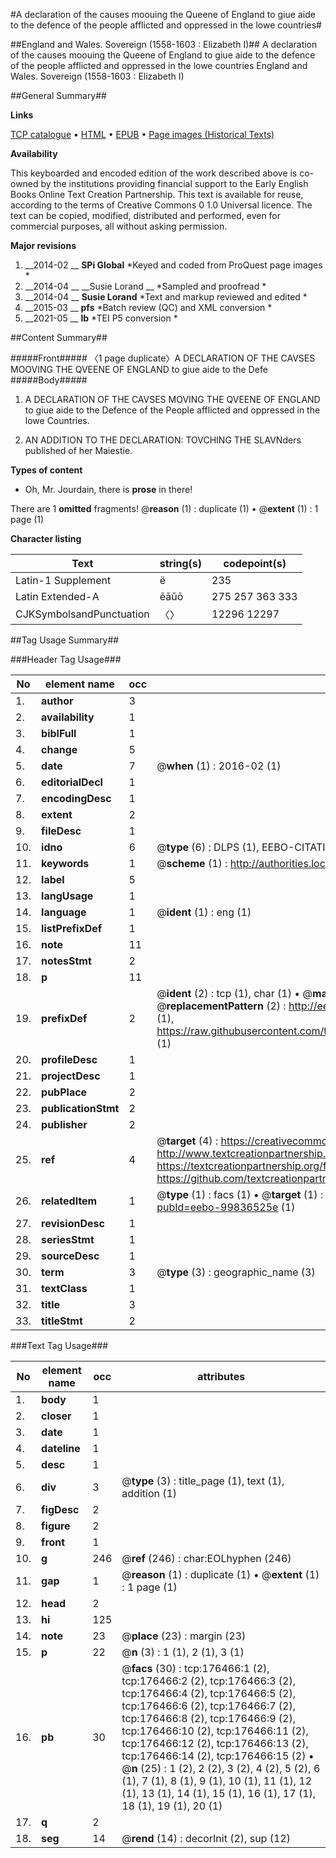 #A declaration of the causes moouing the Queene of England to giue aide to the defence of the people afflicted and oppressed in the lowe countries#

##England and Wales. Sovereign (1558-1603 : Elizabeth I)##
A declaration of the causes moouing the Queene of England to giue aide to the defence of the people afflicted and oppressed in the lowe countries
England and Wales. Sovereign (1558-1603 : Elizabeth I)

##General Summary##

**Links**

[TCP catalogue](http://www.ota.ox.ac.uk/tcp/)  • 
[HTML](http://tei.it.ox.ac.uk/tcp/Texts-HTML/free/B13/B13194.html)  • 
[EPUB](http://tei.it.ox.ac.uk/tcp/Texts-EPUB/free/B13/B13194.epub) • 
[Page images (Historical Texts)](https://historicaltexts.jisc.ac.uk/eebo-99836525e)

**Availability**

This keyboarded and encoded edition of the work described above is co-owned by the
    institutions providing financial support to the Early English Books Online Text Creation
    Partnership. This text is available for reuse, according to the terms of  Creative Commons 0 1.0 Universal
    licence. The text can be copied, modified, distributed and performed, even for commercial
    purposes, all without asking permission.

**Major revisions**

1. __2014-02 __ __SPi Global__ *Keyed and coded from ProQuest page images *
1. __2014-04 __ __Susie Lorand __ *Sampled and proofread *
1. __2014-04 __ __Susie Lorand__ *Text and markup reviewed and edited *
1. __2015-03 __ __pfs__ *Batch review (QC) and XML conversion *
1. __2021-05 __ __lb__ *TEI P5 conversion *

##Content Summary##

#####Front#####
〈1 page duplicate〉A DECLARATION OF THE CAVSES MOOVING THE QVEENE OF ENGLAND to giue aide to the Defe
#####Body#####

1. A DECLARATION OF THE CAVSES MOVING THE QVEENE OF ENGLAND to giue aide to the Defence of the People afflicted and oppressed in the lowe Countries.

1. AN ADDITION TO THE DECLARATION: TOVCHING THE SLAVNders published of her Maiestie.

**Types of content**

  * Oh, Mr. Jourdain, there is **prose** in there!

There are 1 **omitted** fragments! 
 @__reason__ (1) : duplicate (1)  •  @__extent__ (1) : 1 page (1)

**Character listing**


|Text|string(s)|codepoint(s)|
|---|---|---|
|Latin-1 Supplement|ë|235|
|Latin Extended-A|ēāūō|275 257 363 333|
|CJKSymbolsandPunctuation|〈〉|12296 12297|

##Tag Usage Summary##

###Header Tag Usage###

|No|element name|occ|attributes|
|---|---|---|---|
|1.|__author__|3||
|2.|__availability__|1||
|3.|__biblFull__|1||
|4.|__change__|5||
|5.|__date__|7| @__when__ (1) : 2016-02 (1)|
|6.|__editorialDecl__|1||
|7.|__encodingDesc__|1||
|8.|__extent__|2||
|9.|__fileDesc__|1||
|10.|__idno__|6| @__type__ (6) : DLPS (1), EEBO-CITATION (1), VID (1), EEBO-PROQUEST (1), STC (2)|
|11.|__keywords__|1| @__scheme__ (1) : http://authorities.loc.gov/ (1)|
|12.|__label__|5||
|13.|__langUsage__|1||
|14.|__language__|1| @__ident__ (1) : eng (1)|
|15.|__listPrefixDef__|1||
|16.|__note__|11||
|17.|__notesStmt__|2||
|18.|__p__|11||
|19.|__prefixDef__|2| @__ident__ (2) : tcp (1), char (1)  •  @__matchPattern__ (2) : ([0-9\-]+):([0-9IVX]+) (1), (.+) (1)  •  @__replacementPattern__ (2) : http://eebo.chadwyck.com/downloadtiff?vid=$1&page=$2 (1), https://raw.githubusercontent.com/textcreationpartnership/Texts/master/tcpchars.xml#$1 (1)|
|20.|__profileDesc__|1||
|21.|__projectDesc__|1||
|22.|__pubPlace__|2||
|23.|__publicationStmt__|2||
|24.|__publisher__|2||
|25.|__ref__|4| @__target__ (4) : https://creativecommons.org/publicdomain/zero/1.0/ (1), http://www.textcreationpartnership.org/docs/. (1), https://textcreationpartnership.org/faq/#faq05 (1), https://github.com/textcreationpartnership (1)|
|26.|__relatedItem__|1| @__type__ (1) : facs (1)  •  @__target__ (1) : https://data.historicaltexts.jisc.ac.uk/view?pubId=eebo-99836525e (1)|
|27.|__revisionDesc__|1||
|28.|__seriesStmt__|1||
|29.|__sourceDesc__|1||
|30.|__term__|3| @__type__ (3) : geographic_name (3)|
|31.|__textClass__|1||
|32.|__title__|3||
|33.|__titleStmt__|2||


###Text Tag Usage###

|No|element name|occ|attributes|
|---|---|---|---|
|1.|__body__|1||
|2.|__closer__|1||
|3.|__date__|1||
|4.|__dateline__|1||
|5.|__desc__|1||
|6.|__div__|3| @__type__ (3) : title_page (1), text (1), addition (1)|
|7.|__figDesc__|2||
|8.|__figure__|2||
|9.|__front__|1||
|10.|__g__|246| @__ref__ (246) : char:EOLhyphen (246)|
|11.|__gap__|1| @__reason__ (1) : duplicate (1)  •  @__extent__ (1) : 1 page (1)|
|12.|__head__|2||
|13.|__hi__|125||
|14.|__note__|23| @__place__ (23) : margin (23)|
|15.|__p__|22| @__n__ (3) : 1 (1), 2 (1), 3 (1)|
|16.|__pb__|30| @__facs__ (30) : tcp:176466:1 (2), tcp:176466:2 (2), tcp:176466:3 (2), tcp:176466:4 (2), tcp:176466:5 (2), tcp:176466:6 (2), tcp:176466:7 (2), tcp:176466:8 (2), tcp:176466:9 (2), tcp:176466:10 (2), tcp:176466:11 (2), tcp:176466:12 (2), tcp:176466:13 (2), tcp:176466:14 (2), tcp:176466:15 (2)  •  @__n__ (25) : 1 (2), 2 (2), 3 (2), 4 (2), 5 (2), 6 (1), 7 (1), 8 (1), 9 (1), 10 (1), 11 (1), 12 (1), 13 (1), 14 (1), 15 (1), 16 (1), 17 (1), 18 (1), 19 (1), 20 (1)|
|17.|__q__|2||
|18.|__seg__|14| @__rend__ (14) : decorInit (2), sup (12)|
